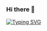 ### Hi there 👋

[![Typing SVG](https://readme-typing-svg.demolab.com?font=Fira+Code&size=24&duration=2000&pause=500&center=true&multiline=true&random=false&width=550&height=120&lines=SERGEI+RIABOV;Automation+QA+Engineer;Python+%7C+JavaScript+%7C+Linux;Selenium+%7C+Behave+BDD+%7C+SQL+%7C+API)](https://git.io/typing-svg)

<!--
**alfatetan/Alfatetan** is a ✨ _special_ ✨ repository because its `README.md` (this file) appears on your GitHub profile.

Here are some ideas to get you started:

- 🔭 I’m currently working on ...
- 🌱 I’m currently learning ...
- 👯 I’m looking to collaborate on ...
- 🤔 I’m looking for help with ...
- 💬 Ask me about ...
- 📫 How to reach me: ...
- 😄 Pronouns: ...
- ⚡ Fun fact: ...
-->
